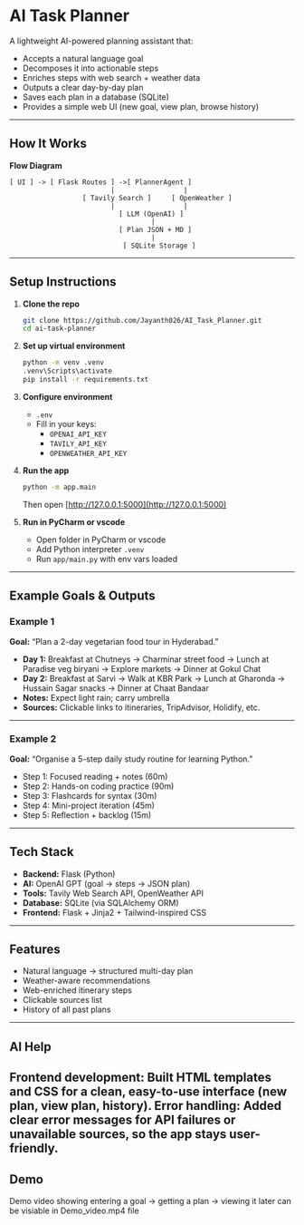 # AI Task Planner

A lightweight AI-powered planning assistant that:
- Accepts a natural language goal
- Decomposes it into actionable steps
- Enriches steps with web search + weather data
- Outputs a clear day-by-day plan
- Saves each plan in a database (SQLite)
- Provides a simple web UI (new goal, view plan, browse history)

---

## How It Works

**Flow Diagram**

```
[ UI ] -> [ Flask Routes ] ->[ PlannerAgent ]
                         |                 |
                  [ Tavily Search ]     [ OpenWeather ]
                         |                 |
                           [ LLM (OpenAI) ]
                                   |
                           [ Plan JSON + MD ]
                                   |
                            [ SQLite Storage ]
```

---

## Setup Instructions

1. **Clone the repo**
   ```bash
   git clone https://github.com/Jayanth026/AI_Task_Planner.git
   cd ai-task-planner
   ```

2. **Set up virtual environment**
   ```bash
   python -m venv .venv
   .venv\Scripts\activate
   pip install -r requirements.txt
   ```

3. **Configure environment**
   - `.env`
   - Fill in your keys:
     - `OPENAI_API_KEY`
     - `TAVILY_API_KEY`
     - `OPENWEATHER_API_KEY`

4. **Run the app**
   ```bash
   python -m app.main
   ```
   Then open [http://127.0.0.1:5000](http://127.0.0.1:5000)

5. **Run in PyCharm or vscode**
   - Open folder in PyCharm or vscode
   - Add Python interpreter `.venv`
   - Run `app/main.py` with env vars loaded

---

## Example Goals & Outputs

### Example 1
**Goal:** “Plan a 2-day vegetarian food tour in Hyderabad.”

- **Day 1:** Breakfast at Chutneys -> Charminar street food -> Lunch at Paradise veg biryani -> Explore markets -> Dinner at Gokul Chat  
- **Day 2:** Breakfast at Sarvi -> Walk at KBR Park -> Lunch at Gharonda -> Hussain Sagar snacks -> Dinner at Chaat Bandaar  
- **Notes:** Expect light rain; carry umbrella  
- **Sources:** Clickable links to itineraries, TripAdvisor, Holidify, etc.

---

### Example 2
**Goal:** “Organise a 5-step daily study routine for learning Python.”

- Step 1: Focused reading + notes (60m)  
- Step 2: Hands-on coding practice (90m)  
- Step 3: Flashcards for syntax (30m)  
- Step 4: Mini-project iteration (45m)  
- Step 5: Reflection + backlog (15m)

---

## Tech Stack

- **Backend:** Flask (Python)  
- **AI:** OpenAI GPT (goal -> steps -> JSON plan)  
- **Tools:** Tavily Web Search API, OpenWeather API  
- **Database:** SQLite (via SQLAlchemy ORM)  
- **Frontend:** Flask + Jinja2 + Tailwind-inspired CSS

---

## Features

- Natural language -> structured multi-day plan  
- Weather-aware recommendations  
- Web-enriched itinerary steps  
- Clickable sources list  
- History of all past plans  

---

## AI Help

Frontend development: Built HTML templates and CSS for a clean, easy-to-use interface (new plan, view plan, history).
Error handling: Added clear error messages for API failures or unavailable sources, so the app stays user-friendly.
---

## Demo
Demo video showing entering a goal → getting a plan → viewing it later can be visiable in Demo_video.mp4 file

